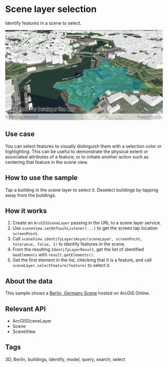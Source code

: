 # Scene layer selection

Identify features in a scene to select.

![Image of scene layer selection](scene-layer-selection.png)

## Use case

You can select features to visually distinguish them with a selection color or highlighting. This can be useful to demonstrate the physical extent or associated attributes of a feature, or to initiate another action such as centering that feature in the scene view.

## How to use the sample

Tap a building in the scene layer to select it. Deselect buildings by tapping away from the buildings.

## How it works

1. Create an `ArcGISSceneLayer` passing in the URL to a scene layer service.
2. Use `sceneView.setOnTouchListener(...)` to get the screen tap location `screenPoint`.
3. Call `sceneView.identifyLayersAsync(sceneLayer, screenPoint, tolerance, false, 1)` to identify features in the scene.
4. From the resulting `IdentifyLayerResult`, get the list of identified `GeoElements` with `result.getElements()`.
5. Get the first element in the list, checking that it is a feature, and call `sceneLayer.selectFeature(feature)` to select it.

## About the data

This sample shows a [Berlin, Germany Scene](https://www.arcgis.com/home/item.html?id=31874da8a16d45bfbc1273422f772270) hosted on ArcGIS Online.

## Relevant API

* ArcGISSceneLayer
* Scene
* SceneView

## Tags

3D, Berlin, buildings, identify, model, query, search, select
